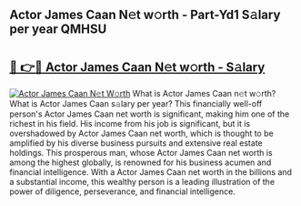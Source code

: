## Actor James Caan N𝚎t w𝚘rth - Part-Yd1 S𝚊lary per year QMHSU

# <h2><a href="http://gc1hvue.nevu.top/?p=Actor+James+Caan">🔗 👉🔴 Actor James Caan N𝚎t w𝚘rth - S𝚊lary</a></h2>

[![Actor James Caan N𝚎t W𝚘rth](https://i.imgur.com/Oavwk0R.jpeg)](http://gc1hvue.nevu.top/?p=Actor+James+Caan)
What is Actor James Caan n𝚎t w𝚘rth? What is Actor James Caan s𝚊lary per year?
This financially well-off person's Actor James Caan net worth is significant, making him one of the richest in his field. His income from his job is significant, but it is overshadowed by Actor James Caan net worth, which is thought to be amplified by his diverse business pursuits and extensive real estate holdings. This prosperous man, whose Actor James Caan net worth is among the highest globally, is renowned for his business acumen and financial intelligence. With a Actor James Caan net worth in the billions and a substantial income, this wealthy person is a leading illustration of the power of diligence, perseverance, and financial intelligence.
